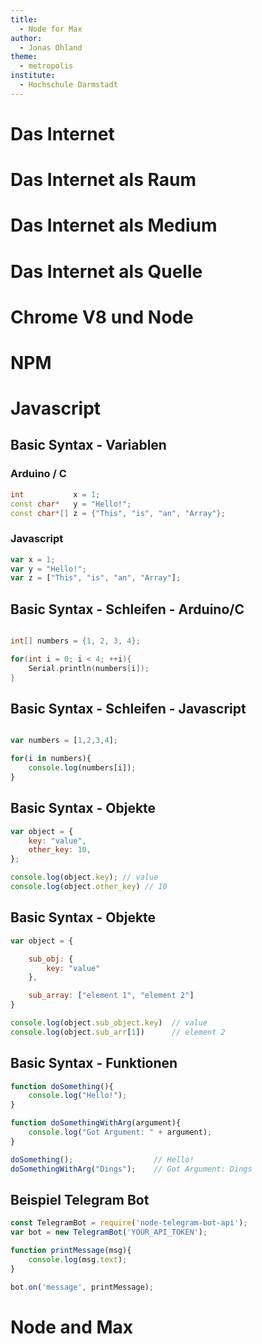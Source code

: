 ```yaml
---
title:
  - Node for Max
author:
  - Jonas Ohland
theme:
  - metropolis
institute:
  - Hochschule Darmstadt
---
```


# Das Internet

# Das Internet als Raum

# Das Internet als Medium

# Das Internet als Quelle

# Chrome V8 und Node

# NPM

# Javascript

## Basic Syntax - Variablen

### Arduino / C

```cpp
int           x = 1;
const char*   y = "Hello!";
const char*[] z = {"This", "is", "an", "Array"};
```


### Javascript

```javascript
var x = 1;
var y = "Hello!";
var z = ["This", "is", "an", "Array"];
```

## Basic Syntax - Schleifen - Arduino/C


```cpp

int[] numbers = {1, 2, 3, 4};

for(int i = 0; i < 4; ++i){
    Serial.println(numbers[i]);
}

```

## Basic Syntax - Schleifen - Javascript

```javascript

var numbers = [1,2,3,4];

for(i in numbers){
    console.log(numbers[i]);
}

```

## Basic Syntax - Objekte

```javascript
var object = {
    key: "value",
    other_key: 10,
};

console.log(object.key); // value
console.log(object.other_key) // 10
```

## Basic Syntax - Objekte

```javascript
var object = {

    sub_obj: {
        key: "value"
    },

    sub_array: ["element 1", "element 2"]
}

console.log(object.sub_object.key)  // value
console.log(object.sub_arr[1])      // element 2

```
## Basic Syntax - Funktionen

```javascript
function doSomething(){
    console.log("Hello!");
}

function doSomethingWithArg(argument){
    console.log("Got Argument: " + argument);
}

doSomething();                  // Hello!
doSomethingWithArg("Dings");    // Got Argument: Dings
```

## Beispiel Telegram Bot

```javascript
const TelegramBot = require('node-telegram-bot-api');
var bot = new TelegramBot('YOUR_API_TOKEN');

function printMessage(msg){
    console.log(msg.text);
}

bot.on('message', printMessage);

```

# Node and Max
